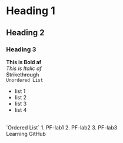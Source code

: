 # Heading 1
## Heading 2
### Heading 3
**This is Bold af**
<br/>
_This is Italic af_
<br/>
~~Strikethrough~~
<br/>
`Unordered List`
<br/>
- list 1
- list 2
- list 3
- list 4
<br/>
`Ordered List`
1. PF-lab1
2. PF-lab2
3. PF-lab3
<br/>
Learning GitHub
